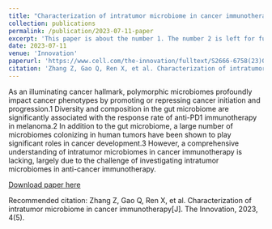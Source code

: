 ```yaml
---
title: "Characterization of intratumor microbiome in cancer immunotherapy"
collection: publications
permalink: /publication/2023-07-11-paper
excerpt: 'This paper is about the number 1. The number 2 is left for future work.'
date: 2023-07-11
venue: 'Innovation'
paperurl: 'https://www.cell.com/the-innovation/fulltext/S2666-6758(23)00110-8'
citation: 'Zhang Z, Gao Q, Ren X, et al. Characterization of intratumor microbiome in cancer immunotherapy[J]. The Innovation, 2023, 4(5).'
---
```

As an illuminating cancer hallmark, polymorphic microbiomes profoundly impact cancer phenotypes by promoting or repressing cancer initiation and progression.1 Diversity and composition in the gut microbiome are significantly associated with the response rate of anti-PD1 immunotherapy in melanoma.2 In addition to the gut microbiome, a large number of microbiomes colonizing in human tumors have been shown to play significant roles in cancer development.3 However, a comprehensive understanding of intratumor microbiomes in cancer immunotherapy is lacking, largely due to the challenge of investigating intratumor microbiomes in anti-cancer immunotherapy.

[Download paper here](https://www.cell.com/action/showPdf?pii=S2666-6758%2823%2900110-8)

Recommended citation: Zhang Z, Gao Q, Ren X, et al. Characterization of intratumor microbiome in cancer immunotherapy[J]. The Innovation, 2023, 4(5).
